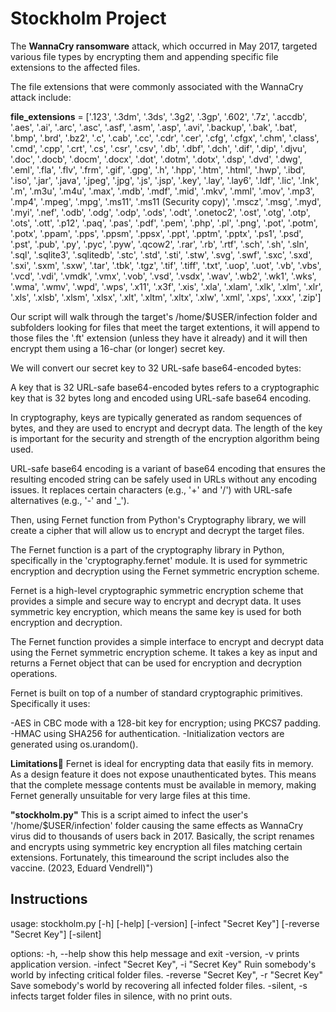 # Stockholm Project

The **WannaCry ransomware** attack, which occurred in May 2017, targeted various file types by encrypting them and appending specific file extensions to the affected files.

The file extensions that were commonly associated with the WannaCry attack include:

**file_extensions** = ['.123', '.3dm', '.3ds', '.3g2', '.3gp', '.602', '.7z', '.accdb', '.aes', '.ai', '.arc', '.asc', '.asf', '.asm', '.asp', '.avi', '.backup', '.bak', '.bat', '.bmp', '.brd', '.bz2', '.c', '.cab', '.cc', '.cdr', '.cer', '.cfg', '.cfgx', '.chm', '.class', '.cmd', '.cpp', '.crt', '.cs', '.csr', '.csv', '.db', '.dbf', '.dch', '.dif', '.dip', '.djvu', '.doc', '.docb', '.docm', '.docx', '.dot', '.dotm', '.dotx', '.dsp', '.dvd', '.dwg', '.eml', '.fla', '.flv', '.frm', '.gif', '.gpg', '.h', '.hpp', '.htm', '.html', '.hwp', '.ibd', '.iso', '.jar', '.java', '.jpeg', '.jpg', '.js', '.jsp', '.key', '.lay', '.lay6', '.ldf', '.lic', '.lnk', '.m', '.m3u', '.m4u', '.max', '.mdb', '.mdf', '.mid', '.mkv', '.mml', '.mov', '.mp3', '.mp4', '.mpeg', '.mpg', '.ms11', '.ms11 (Security copy)', '.mscz', '.msg', '.myd', '.myi', '.nef', '.odb', '.odg', '.odp', '.ods', '.odt', '.onetoc2', '.ost', '.otg', '.otp', '.ots', '.ott', '.p12', '.paq', '.pas', '.pdf', '.pem', '.php', '.pl', '.png', '.pot', '.potm', '.potx', '.ppam', '.pps', '.ppsm', '.ppsx', '.ppt', '.pptm', '.pptx', '.ps1', '.psd', '.pst', '.pub', '.py', '.pyc', '.pyw', '.qcow2', '.rar', '.rb', '.rtf', '.sch', '.sh', '.sln', '.sql', '.sqlite3', '.sqlitedb', '.stc', '.std', '.sti', '.stw', '.svg', '.swf', '.sxc', '.sxd', '.sxi', '.sxm', '.sxw', '.tar', '.tbk', '.tgz', '.tif', '.tiff', '.txt', '.uop', '.uot', '.vb', '.vbs', '.vcd', '.vdi', '.vmdk', '.vmx', '.vob', '.vsd', '.vsdx', '.wav', '.wb2', '.wk1', '.wks', '.wma', '.wmv', '.wpd', '.wps', '.x11', '.x3f', '.xis', '.xla', '.xlam', '.xlk', '.xlm', '.xlr', '.xls', '.xlsb', '.xlsm', '.xlsx', '.xlt', '.xltm', '.xltx', '.xlw', '.xml', '.xps', '.xxx', '.zip']


Our script will walk through the target's /home/$USER/infection folder and subfolders looking for files that meet the target extentions, it will append to those files the '.ft' extension (unless they have it already) and it will then encrypt them using a 16-char (or longer) secret key.

We will convert our secret key to 32 URL-safe base64-encoded bytes:

A key that is 32 URL-safe base64-encoded bytes refers to a cryptographic key that is 32 bytes long and encoded using URL-safe base64 encoding.

In cryptography, keys are typically generated as random sequences of bytes, and they are used to encrypt and decrypt data. The length of the key is important for the security and strength of the encryption algorithm being used.

URL-safe base64 encoding is a variant of base64 encoding that ensures the resulting encoded string can be safely used in URLs without any encoding issues. It replaces certain characters (e.g., '+' and '/') with URL-safe alternatives (e.g., '-' and '_').

Then, using Fernet function from Python's Cryptography library, we will create a cipher that will allow us to encrypt and decrypt the target files.

The Fernet function is a part of the cryptography library in Python, specifically in the 'cryptography.fernet' module. It is used for symmetric encryption and decryption using the Fernet symmetric encryption scheme.

Fernet is a high-level cryptographic symmetric encryption scheme that provides a simple and secure way to encrypt and decrypt data. It uses symmetric key encryption, which means the same key is used for both encryption and decryption.

The Fernet function provides a simple interface to encrypt and decrypt data using the Fernet symmetric encryption scheme. It takes a key as input and returns a Fernet object that can be used for encryption and decryption operations.

Fernet is built on top of a number of standard cryptographic primitives. Specifically it uses:

-AES in CBC mode with a 128-bit key for encryption; using PKCS7 padding.
-HMAC using SHA256 for authentication.
-Initialization vectors are generated using os.urandom().

**Limitations**
Fernet is ideal for encrypting data that easily fits in memory. As a design feature it does not expose unauthenticated bytes. This means that the complete message contents must be available in memory, making Fernet generally unsuitable for very large files at this time.

**"stockholm.py"** This is a script aimed to infect the user's '/home/$USER/infection' folder causing the same effects as WannaCry virus did to thousands of users back in 2017. Basically, the script renames and encrypts using symmetric key encryption all files matching certain extensions.
Fortunately, this timearound the script includes also the vaccine. (2023, Eduard Vendrell)")

## Instructions
usage: stockholm.py [-h] [-help] [-version] [-infect "Secret Key"] [-reverse "Secret Key"] [-silent]

options:
  -h, --help            show this help message and exit
  -version, -v          prints application version.
  -infect "Secret Key", -i "Secret Key"
                        Ruin somebody's world by infecting critical folder files.
  -reverse "Secret Key", -r "Secret Key"
                        Save somebody's world by recovering all infected folder files.
  -silent, -s           infects target folder files in silence, with no print outs.